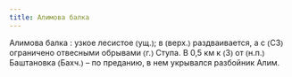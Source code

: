 ```yaml
---
title: Алимова балка
---
```


Алимова балка
: узкое лесистое ⦅ущ.⦆; в ⦅верх.⦆ раздваивается, а с ⦅СЗ⦆ ограничено отвесными обрывами ⦅г.⦆ Ступа. В 0,5 км к ⦅З⦆ от ⦅н.п.⦆ Баштановка ⦅Бахч.⦆ – по преданию, в нем укрывался разбойник Алим.
